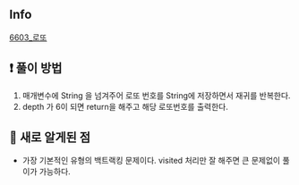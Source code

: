 ## Info
<a href="https://www.acmicpc.net/problem/6603" rel="nofollow">6603_로또</a>

## ❗ 풀이 방법
1. 매개변수에 String 을 넘겨주어 로또 번호를 String에 저장하면서 재귀를 반복한다. 
2. depth 가 6이 되면 return을 해주고 해당 로또번호를 출력한다. 

## 🙂 새로 알게된 점

* 가장 기본적인 유형의 백트랙킹 문제이다. visited 처리만 잘 해주면 큰 문제없이 풀이가 가능하다. 

